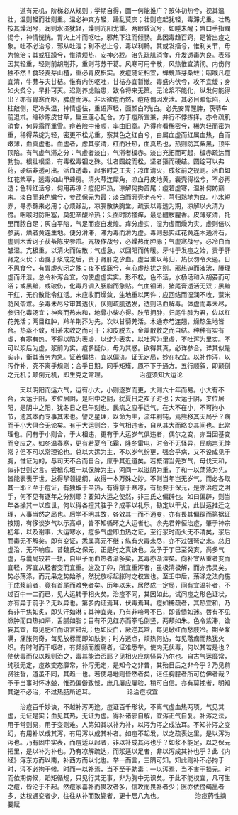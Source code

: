 <!-- { "loadSidebar": true } -->
　　道有元机，阶梯必从规则；学期自得，画一何能推广？孩体初热兮，视其温壮，温则轻而壮则重。温必神爽方轻，躁乱莫庆；壮则痘起犹轻，毒滞尤重。壮热按其燥润兮，润则水济犹轻，燥则亢阳尤重。两眼昏沉兮，如睡未醒；唇口手指瞤惕兮，神情恍恍。胃火上冲而呕吐，邪热下注而倾肠。此因毒趋百窍，是皆出痘之象。吐不必治兮，邪从吐泄；利不必止兮，毒以利畅。其或发搐兮，惟利关节，毋为惊治；其或狂躁兮，惟清烦热，安神必戕。治先疏肌消食，升发透毒为良。表邪因其轻重，轻则前胡荆芥，重则芎苏干葛。风寒可用辛散，风热惟宜清彻。内伤何独不然！食轻麦芽山楂，重必青皮枳实。发痘随证相宜，蝉蜕芦芽桑蛀；咽喉凡痘宜清，牛蒡与夫甘桔。惟有内伤呕吐，甘桔亦宜暂撤。毒盛内伏兮，攻不宜缓；身如火炙兮，早扑可灭。迟则养虎贻患，致令将来无策。无论浆不能化，纵发何能得出？亦有胃寒而呕，脾虚而泻。非因欲痘而然，痘疮偶因发泄。其必目眶低陷，天柱敲侧，足冷头温，神情虚怯，重语声轻，面颜白?光白。必先安胃醒脾，茯苓车前退朮。缩砂陈皮甘草，扁豆莲心配合。方于痘所宜兼，并行不悖拣择。亦令疏肌消食，何异霜而重雪。痘若险中带顺，率由旧章。乃得痘看稀密兮，稀为轻而密为重，稀得荣绽为轻，密更不松尤重。察其色之红白兮，白属血虚而红属血热，白而嫩薄，血真虚也。血虚者，虑其浆清，红而壮热，血真热也，热则防其紫黑，顶平顶陷。有气虚气滞之分：气虚者淡白，气滞者板赤。淡白充拓而可起，板赤疏达而勃勃。根壮根坚，有毒松毒锢之殊。壮者圆绽而松，坚者箍而硬结。圆绽可以弗药，硬结非透可出。活血透毒，起胀时之工夫；凉血清火，成浆前之规则。活血如红花紫草，透毒如山甲蜂房。清火芩连犀角，凉血丹皮地黄。囊壳得松兮，不必再透；色转红活兮，何用再凉？痘犯炽热，凉解何拘首尾；痘若虚寒，温补何妨巅末。淡白而兼色嫩兮，参芪保元为最；淡白而郛壳老苍兮，芎归熟地为良。小水短赤，导赤繇来必用；心烦躁乱，凉膈散快胸堂。疏表以毒透为期，凉解以火清为傍。咽喉时防阻塞，莫犯辛酸冷热；头面时防搔痒，最忌醴秽腥香。皮薄浆清，托里而脓自足；灰白平陷，气足而痘自发煌。痒分虚实，湿为虚而燥为实。虚则倍以参芪，燥者黄连生地。便分滑滞，滞为毒而滑为虚。毒则恶实红花黄连木通滑石，虚则木香诃子茯苓陈皮参朮。亢极作战兮，必燥热而肿赤；气虚寒战兮，必冷白而皱湿。亢极重，以清火而佐散；气虚急，以回阳而俾暖。牙斗于发痘之始，责于肝肾之火伏；齿戛于浆成之后，责于肾肝之少血。虚当重以芎归，热伏勿令火遏。日不思食兮，有胃虚火闭之殊；夜不成寐兮，有心虚热扰之别。邪热迫而液沸，腠理虚而汗泄。总令补泻合宜，勿使虚虚实实。形不松，色不活，水杨汤和入胡荽而可浴；或黑黯，或破伤，化毒丹调入胭脂而急贴。气血锢闭，猪尾膏透活无双；黑黯干红，无价散能令红活。未应收而燥敛，生地重以两许；应回结而湿润不收，薏米防风苓朮。余毒未尽兮审其透伏，伏则疏肌透发，透则活血解毒。体虚而毒未尽，参归化毒汤宜；神爽而热未和，地骨小柴亦得。肢节拥肿，归尾牛膝为君，佐以红花羌活；两目红肿，羚羊荆芥为先，次以甘菊羌活。木通赤芍连翘，燥热生地皆合。热蒸不敛，细茶末收之而可干；和皮脱去，金盖散敷之而自结。种种有实有虚，有寒有热。不得以陷为表虚，以绽为表实，以吐泻为里虚，不吐泻为里实。不可以浆后为虚，浆前为实。痘多疑似，毋为其惑。欲得其真，必详参合。详其似是实非，衡其当务为急。证若偏枯，宜以偏济。证无定局，妙在权宜。以补作泻，以泻作补，究不离乎规则；合乎日期，同乎矩矱，原不下于通方。五行顺叙，即颠倒之元机；颠倒元机，即生克之常理。
　　　　　治痘须知大运论

　　天以阴阳而运六气，运有小大，小则逐岁而更，大则六十年而易。小大有不合，大运于阳，岁位居阴，是阳中之阴，犹夏日之亥子时也；大运于阴，岁位居阳，是阴中之阳，犹冬日之巳午刻也。民病之应乎运气，在大不在小，不可拘小节，遗其本而专事其末也。譬之星理，以命为主，流年利钝，焉熊移其天局乎？病而于小大俱合无论矣。有于大运则合，岁气相违者，自从其大而略变其间也。此常理也。间有于小则合，于大相违，更有于大运岁气俱违者，偶尔之变，亦当因基变而变应之。如冬温春寒，更有若夏令飞霜，隆冬雷电，时令不无怪异，民病岂无悖常？但不可以常理论也。总以大运为主，不以岁气纷更，强合乎病，又不设成见于胸，惟证为的，与司天不合而自合，庶乎其近道矣。若概谓当先岁气，毋伐天和，似非世则之言。尝稽东垣一以保脾为主，河间一以滋阴为重，子和一以荡涤为先，皆能表表于世，总得挈领提纲，故得一本万殊之妙。不则当年岂无岁气，而必各取其一耶？至于痘证，有独取于辛热，有得意于寒凉，有扼要于保元，是亦治痘之明手，何不见有逐年之分别耶？要知大运之使然，非三氏之偏辟也。如曰偏辟，则当年各操其一以应世，何以得各擅其胜乎？成平以礼乐，勘定以干戈，此世运推迁之理，人事当然之局也。后学不明其故，各效其一而不通变，亦有畏其偏辟而第据证按期，有侈谈岁气以示高卓，皆不知循环之大运者也。余先君养恒治痘，肇于神宗初年，以及谢事，大运寒水，痘多气虚即血热之证，至行浆时而火无不清矣，浆后而毒无不解矣。即有变证，悉属真元不继；纵有火毒未尽，亦不过强弩之末。总归虚治，无不响应。昔魏氏之保元，正是时之真诀也。及予于丁巳至癸亥，尚多气虚，与曩局较若一轨，自甲子而血热者渐多矣，其毒亦渐深矣。向补宜从重者变而宜轻，泻宜从轻者变而宜重。迨及丁卯，所宜重泻者，虽极清极解，而亦弗灵矣。势必荡涤，而元枭之势始杀，然犹放标起胀时之权宜也。至壬申后，荡涤之法向施于成浆前者，竟有首尾而难免者矣。历年以来，居然成一定局，间有宜温补者，不过百中一二而已，见大运转于相火矣。治痘不同，其因如此。试问痘之形色证状，亦有异于前乎？无以异也。第多内证焉耳，伏毒焉耳。痘如稀疏者，其热宜和，乃有非干焦如炙，即头汗如淋；其神宜爽，乃有非啼号不已，即昏愦如迷。唇有不见焮肿而口热如炉，舌腻如脂；目有不见红赤而拳毛倒竖，两颊如朱。色令紫滞，谵妄其宜，每见肥红而语言错乱；色如灰白，厥逆其常，每见焮红而愁肢冷。期至浆满，痛胀何奇，每见放标而即如肤剥；时方透点，烦热何妨，每见落痂而热犹火炽。有时时而干呕者，有频频而腹痛者，证难悉举。使内无伏毒，何以其若是也？使伏毒而仅以规则治之，毒其能治否耶？见相火应病怪异乃尔也。自古气运靡常，纯驳无定，痘故变态靡常，补泻无定，是知今之非昔，其殆日后之非今乎？乃见前贤往哲，道虽不同，其趋一也。若使易地则皆然者矣，讵任胸臆者所可仿佛者哉？予于当事时怀冰兢，惟恐偏僻致悞，庶几屡应屡验，稍可自信。亦有莫挽者，明知其逆不必治，不过热肠所迫耳。
　　　　　论治痘权宜

　　治痘百千妙诀，不越补泻两途。痘证百千形状，不离气虚血热两项。气见其虚，无证是实；血见其热，无证为虚。得补诸邪自解，宜泻正气自复。补泻之法，用于常则易，用于变则难。人第知其以补为补，以泻为泻之成法耳。不知补泻之变幻，有用补以成其泻，有用泻以成其补者。如痘不起发，以之疏表达里，是以泻为泻也。乃有固中实表，而痘适以起者，非以补成其泻也乎？如浆不能足，以之保元拓里，是以补为补也。乃有凉解疏达，而浆适以足者，非以泻成其补也乎？此《内经》泻东方而以南，补西方而以北也。举一而言，三隅可知。知此则补不必拘于时，泻不必拘于候。时而一以补焉，当不至于助毒；一以泻焉，当不害于损元。时而依期傍候，蹈矩循规，只见行其无事，非为胸中无识矣。于此不能权宜，凡可生之痘，皆沦于不起。然痘家喜补而畏攻者多，信攻而畏补者少；医亦依傍绳墨者多，达权通变者少，往往从补而致毙者，更十居八九也。
　　　　　治痘药性摘要赋

